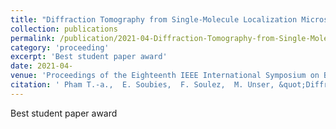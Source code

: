```yaml
---
title: "Diffraction Tomography from Single-Molecule Localization Microscopy: Numerical Feasibility"
collection: publications
permalink: /publication/2021-04-Diffraction-Tomography-from-Single-Molecule-Localization-Microscopy-Numerical-Feasibility
category: 'proceeding'
excerpt: 'Best student paper award'
date: 2021-04-
venue: 'Proceedings of the Eighteenth IEEE International Symposium on Biomedical Imaging (ISBI'21)'
citation: ' Pham T.-a.,  E. Soubies,  F. Soulez,  M. Unser, &quot;Diffraction Tomography from Single-Molecule Localization Microscopy: Numerical Feasibility.&quot; <i>Proceedings of the Eighteenth IEEE International Symposium on Biomedical Imaging (ISBI'21)</i>, 854--857, 04 2021. <b>Best student paper award</b>'
---
```

Best student paper award
